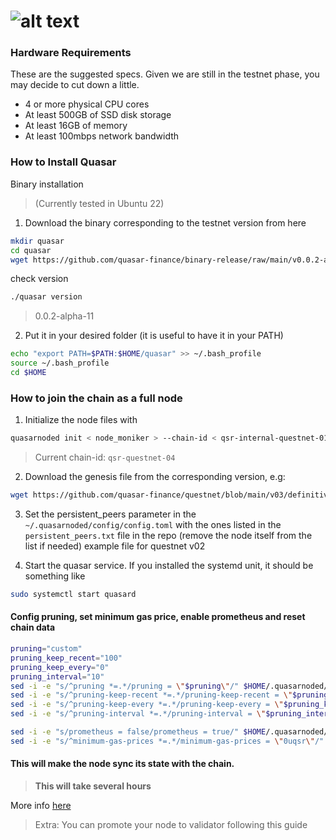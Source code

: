 # ![alt text](https://raw.githubusercontent.com/ksalab/nodes/main/logo/quasar.png "QUASAR")

### Hardware Requirements
These are the suggested specs. Given we are still in the testnet phase, you may decide to cut down a little.

- 4 or more physical CPU cores
- At least 500GB of SSD disk storage
- At least 16GB of memory
- At least 100mbps network bandwidth

### How to Install Quasar

Binary installation

> (Currently tested in Ubuntu 22)

1) Download the binary corresponding to the testnet version from here

```bash
mkdir quasar
cd quasar
wget https://github.com/quasar-finance/binary-release/raw/main/v0.0.2-alpha-11/quasarnoded-linux-amd64 -O quasarnoded
```

check version

```bash
./quasar version
```

> 0.0.2-alpha-11

2) Put it in your desired folder (it is useful to have it in your PATH)

```bash
echo "export PATH=$PATH:$HOME/quasar" >> ~/.bash_profile
source ~/.bash_profile
cd $HOME
```

### How to join the chain as a full node

1) Initialize the node files with

```bash
quasarnoded init < node_moniker > --chain-id < qsr-internal-questnet-01/02/03/etc >
```

> Current chain-id: `qsr-questnet-04`

2) Download the genesis file from the corresponding version, e.g:

```bash
wget https://github.com/quasar-finance/questnet/blob/main/v03/definitive-genesis.json -O $HOME/.quasarnoded/config/genesis.json
```

3) Set the persistent_peers parameter in the `~/.quasarnoded/config/config.toml` with the ones listed in the `persistent_peers.txt` file in the repo (remove the node itself from the list if needed) example file for questnet v02

4) Start the quasar service. If you installed the systemd unit, it should be something like

```bash
sudo systemctl start quasard
```

#### Config pruning, set minimum gas price, enable prometheus and reset chain data

```bash
pruning="custom"
pruning_keep_recent="100"
pruning_keep_every="0"
pruning_interval="10"
sed -i -e "s/^pruning *=.*/pruning = \"$pruning\"/" $HOME/.quasarnoded/config/app.toml
sed -i -e "s/^pruning-keep-recent *=.*/pruning-keep-recent = \"$pruning_keep_recent\"/" $HOME/.quasarnoded/config/app.toml
sed -i -e "s/^pruning-keep-every *=.*/pruning-keep-every = \"$pruning_keep_every\"/" $HOME/.quasarnoded/config/app.toml
sed -i -e "s/^pruning-interval *=.*/pruning-interval = \"$pruning_interval\"/" $HOME/.quasarnoded/config/app.toml

sed -i -e "s/prometheus = false/prometheus = true/" $HOME/.quasarnoded/config/config.toml
sed -i -e "s/^minimum-gas-prices *=.*/minimum-gas-prices = \"0uqsr\"/" $HOME/.quasarnoded/config/app.toml
```

#### This will make the node sync its state with the chain.

> **This will take several hours**

More info [here](https://hub.cosmos.network/main/hub-tutorials/join-testnet.html)

> Extra: You can promote your node to validator following this guide

